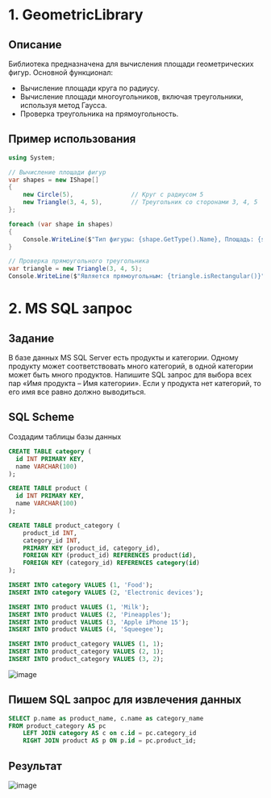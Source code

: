 # **1. GeometricLibrary**

## **Описание**

Библиотека предназначена для вычисления площади геометрических фигур. Основной функционал:

- Вычисление площади круга по радиусу.
- Вычисление площади многоугольников, включая треугольники, используя метод Гаусса.
- Проверка треугольника на прямоугольность.

## **Пример использования**

```csharp
using System;

// Вычисление площади фигур
var shapes = new IShape[]
{
    new Circle(5),                // Круг с радиусом 5
    new Triangle(3, 4, 5),        // Треугольник со сторонами 3, 4, 5
};

foreach (var shape in shapes)
{
    Console.WriteLine($"Тип фигуры: {shape.GetType().Name}, Площадь: {shape.calculateArea()}");
}

// Проверка прямоугольного треугольника
var triangle = new Triangle(3, 4, 5);
Console.WriteLine($"Является прямоугольным: {triangle.isRectangular()}"); // true
```

# **2. MS SQL запрос**

## **Задание**

В базе данных MS SQL Server есть продукты и категории. Одному продукту может соответствовать много категорий, в одной категории может быть много продуктов. Напишите SQL запрос для выбора всех пар «Имя продукта – Имя категории». Если у продукта нет категорий, то его имя все равно должно выводиться.

## **SQL Scheme**

Создадим таблицы базы данных

```sql
CREATE TABLE category (
  id INT PRIMARY KEY,
  name VARCHAR(100)
);

CREATE TABLE product (
  id INT PRIMARY KEY,
  name VARCHAR(100)
);

CREATE TABLE product_category ( 
    product_id INT, 
    category_id INT, 
    PRIMARY KEY (product_id, category_id), 
    FOREIGN KEY (product_id) REFERENCES product(id), 
    FOREIGN KEY (category_id) REFERENCES category(id) 
); 

INSERT INTO category VALUES (1, 'Food');
INSERT INTO category VALUES (2, 'Electronic devices');

INSERT INTO product VALUES (1, 'Milk');
INSERT INTO product VALUES (2, 'Pineapples');
INSERT INTO product VALUES (3, 'Apple iPhone 15');
INSERT INTO product VALUES (4, 'Squeegee');

INSERT INTO product_category VALUES (1, 1);
INSERT INTO product_category VALUES (2, 1);
INSERT INTO product_category VALUES (3, 2);
```

![image](https://github.com/user-attachments/assets/fac9a3af-e18c-46ba-b8a9-2064441889a1)


## **Пишем SQL запрос для извлечения данных**

```sql
SELECT p.name as product_name, c.name as category_name
FROM product_category AS pc
	LEFT JOIN category AS c on c.id = pc.category_id
	RIGHT JOIN product AS p ON p.id = pc.product_id;
```
## **Результат**

![image](https://github.com/user-attachments/assets/1be468ed-36aa-43aa-a2d1-5063b8fe60c9)
